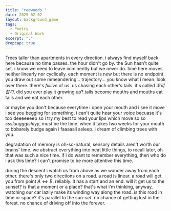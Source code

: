 ```yaml
---
title: "redwoods."
date: 2025-02-02
layout: background_game
tags:
  - Poetry
  - Original Work
excerpt: "."
dropcap: true
---
```



Trees taller than apartments in every direction. 
i always find myself back here because no time passes. the hour didn't go by. the Sun hasn't quite set. i know we need to leave imminently but we never do. time here moves neither linearly nor cyclically. each moment is new but there is no endpoint. you draw out some mmeandering... trajectory... you know what i mean. look over there. there's *fiiiiive* of us. us chasing each other's tails. it's called *꼬리잡기*, did you ever play it growing up? tails become mouths and mouths eat tails and we eat each other.


or maybe you don't because everytime i open your mouth and i see it move i see you begging for something. i can't quite hear your voice becuase it's too deeeeeeep so i try my best to read your lips which move so so *sssluugggishlyy*, must be the time. when it takes two weeks for your mouth to bbbarely budge again i faaaaall asleep. i dream of climbing trees with you.


degradation of memory is oh-so-natural, sensory details aren't worth our brains' time. we abstract everything into neat little things, to recall later, oh that was such a nice time. if i do want to remember everything, then who do i ask this time? i can't promise to be more attentive this time. 


during the descent i watch us from above as we wander away from each other. there's only two directions on a road. a road is linear. a road will get you from point $A \Longleftrightarrow B$. reliably. it has a start and an end. will it get us to the sunset? is that a moment or a place? that's what i'm thinking, anyway, watching our car lazily make its winding way along the road. is this road in time or space? it's parallel to the sun-*set*. no chance of getting lost in the forest. no chance of driving off into the forever.

